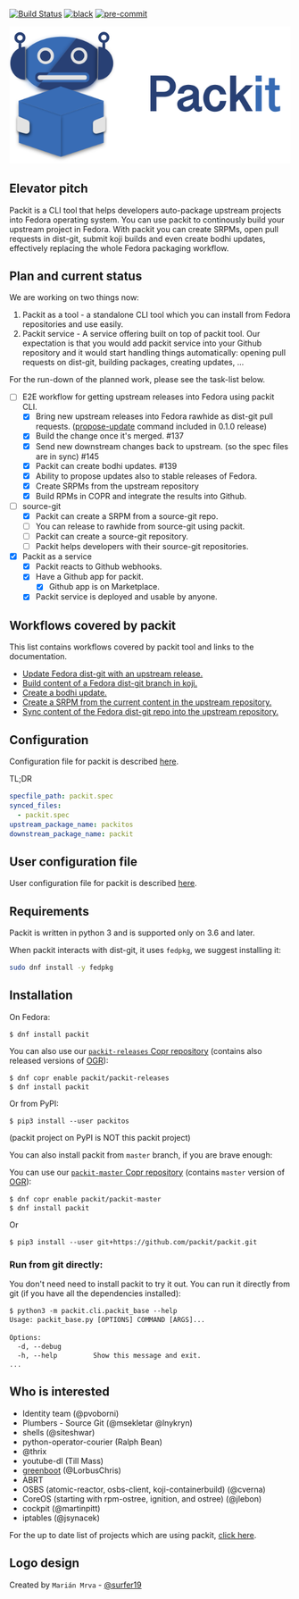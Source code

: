 [![Build Status](https://zuul-ci.org/gated.svg)](https://softwarefactory-project.io/zuul/t/local/builds?project=packit-service/packit)
[![black](https://img.shields.io/badge/code%20style-black-000000.svg)](https://github.com/psf/black)
[![pre-commit](https://img.shields.io/badge/pre--commit-enabled-brightgreen?logo=pre-commit&logoColor=white)](https://github.com/pre-commit/pre-commit)

![Packit](design/export/logo-extended.png)

## Elevator pitch

Packit is a CLI tool that helps developers auto-package upstream projects
into Fedora operating system.
You can use packit to continously build your upstream project in Fedora.
With packit you can create SRPMs, open pull requests in dist-git, submit koji builds and even
create bodhi updates, effectively replacing the whole Fedora packaging workflow.

## Plan and current status

We are working on two things now:

1.  Packit as a tool - a standalone CLI tool which you can install from Fedora
    repositories and use easily.
2.  Packit service - A service offering built on top of packit tool. Our
    expectation is that you would add packit service into your Github
    repository and it would start handling things automatically: opening pull
    requests on dist-git, building packages, creating updates, ...

For the run-down of the planned work, please see the task-list below.

- [ ] E2E workflow for getting upstream releases into Fedora using packit CLI.
  - [x] Bring new upstream releases into Fedora rawhide as dist-git pull
        requests. ([propose-update](https://packit.dev/docs/cli/propose-update/) command included in 0.1.0 release)
  - [x] Build the change once it's merged. #137
  - [x] Send new downstream changes back to upstream. (so the spec files are in
        sync) #145
  - [x] Packit can create bodhi updates. #139
  - [x] Ability to propose updates also to stable releases of Fedora.
  - [x] Create SRPMs from the upstream repository
  - [x] Build RPMs in COPR and integrate the results into Github.
- [ ] source-git
  - [x] Packit can create a SRPM from a source-git repo.
  - [ ] You can release to rawhide from source-git using packit.
  - [ ] Packit can create a source-git repository.
  - [ ] Packit helps developers with their source-git repositories.
- [x] Packit as a service
  - [x] Packit reacts to Github webhooks.
  - [x] Have a Github app for packit.
    - [x] Github app is on Marketplace.
  - [x] Packit service is deployed and usable by anyone.

## Workflows covered by packit

This list contains workflows covered by packit tool and links to the documentation.

- [Update Fedora dist-git with an upstream release.](https://packit.dev/docs/cli/propose-update/)
- [Build content of a Fedora dist-git branch in koji.](https://packit.dev/docs/cli/build/)
- [Create a bodhi update.](https://packit.dev/docs/cli/create-bodhi-update/)
- [Create a SRPM from the current content in the upstream repository.](https://packit.dev/docs/cli/srpm/)
- [Sync content of the Fedora dist-git repo into the upstream repository.](https://packit.dev/docs/cli/sync-from-downstream/)

## Configuration

Configuration file for packit is described [here](http://packit.dev/docs/configuration/).

TL;DR

```yaml
specfile_path: packit.spec
synced_files:
  - packit.spec
upstream_package_name: packitos
downstream_package_name: packit
```

## User configuration file

User configuration file for packit is described [here](http://packit.dev/docs/configuration/#user-configuration-file).

## Requirements

Packit is written in python 3 and is supported only on 3.6 and later.

When packit interacts with dist-git, it uses `fedpkg`, we suggest installing it:

```bash
sudo dnf install -y fedpkg
```

## Installation

On Fedora:

```
$ dnf install packit
```

You can also use our [`packit-releases` Copr repository](https://copr.fedorainfracloud.org/coprs/packit/packit-releases/)
(contains also released versions of [OGR](https://github.com/packit/ogr)):

```
$ dnf copr enable packit/packit-releases
$ dnf install packit
```

Or from PyPI:

```
$ pip3 install --user packitos
```

(packit project on PyPI is NOT this packit project)

You can also install packit from `master` branch, if you are brave enough:

You can use our [`packit-master` Copr repository](https://copr.fedorainfracloud.org/coprs/packit/packit-master/)
(contains `master` version of [OGR](https://github.com/packit/ogr)):

```
$ dnf copr enable packit/packit-master
$ dnf install packit
```

Or

```
$ pip3 install --user git+https://github.com/packit/packit.git
```

### Run from git directly:

You don't need need to install packit to try it out. You can run it directly
from git (if you have all the dependencies installed):

```
$ python3 -m packit.cli.packit_base --help
Usage: packit_base.py [OPTIONS] COMMAND [ARGS]...

Options:
  -d, --debug
  -h, --help         Show this message and exit.
...
```

## Who is interested

- Identity team (@pvoborni)
- Plumbers - Source Git (@msekletar @lnykryn)
- shells (@siteshwar)
- python-operator-courier (Ralph Bean)
- @thrix
- youtube-dl (Till Mass)
- [greenboot](https://github.com/LorbusChris/greenboot/) (@LorbusChris)
- ABRT
- OSBS (atomic-reactor, osbs-client, koji-containerbuild) (@cverna)
- CoreOS (starting with rpm-ostree, ignition, and ostree) (@jlebon)
- cockpit (@martinpitt)
- iptables (@jsynacek)

For the up to date list of projects which are using packit, [click here](https://github.com/packit/research/blob/master/onboard/status.md).

## Logo design

Created by `Marián Mrva` - [@surfer19](https://github.com/surfer19)
